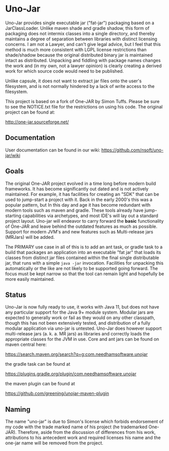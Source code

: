 # Uno-Jar

Uno-Jar provides single executable jar ("fat-jar") packaging based on a JarClassLoader. Unlike maven shade and 
gradle shadow, this form of packaging does not intermix classes into a single directory, and thereby maintains 
a degree of separation between libraries with distinct licensing concerns. I am not a Lawyer, and can't give 
legal advice, but I feel that this method is much more consistent with LGPL license restrictions than shade/shadow 
because the original distributed binary jar is maintained intact as distributed. Unpacking and fiddling with 
package names  changes the work and (in my own, not a lawyer opinion) is clearly creating a derived work 
for which source code would need to be published. 

Unlike capsule, it does not want to extract jar files onto the user's filesystem, and is not normally hindered by
a lack of write access to the filesystem.

This project is based on a fork of One-JAR by Simon Tuffs. Please be sure to see the NOTICE.txt file
for the restrictions on using his code. The original project can be found at:

http://one-jar.sourceforge.net/

## Documentation

User documentation can be found in our wiki: https://github.com/nsoft/uno-jar/wiki

## Goals

The original One-JAR project evolved in a time long before modern build frameworks. It has become 
significantly out dated and is not actively maintained. For example, it has facilities for
creating an "SDK" that can be used to jump-start a project with it. Back in the early 2000's this
was a popular pattern, but In this day and age it has become redundant with modern
tools such as maven and gradle. These tools already have jump-starting capabilities via archetypes, and most IDE's 
will lay out a standard project layout. Uno-jar will endeavor to carry forward the **basic** functionality
of One-JAR and leave behind the outdated features as much as possible. Support for modern JVM's and new features such as 
Multi-release jars (MRJars) will be added. 

The PRIMARY use case in all of this is to add an ant task, or gradle task to a build that packages an application
into an executable "fat jar" that loads its classes from distinct jar files contained within the final
single distributable jar, that runs with a simple `java -jar` invocation. Facilities for unpacking this automatically 
or the like are not likely to be supported going forward. The focus must be kept narrow so that the tool can remain 
light and hopefully be more easily maintained. 


## Status

Uno-Jar is now fully ready to use, it works with Java 11, but does not have any particular support for the Java 9+ 
module system. Modular jars are expected to generally work or fail as they would on any other classpath, though
this has not been extensively tested, and distribution of a fully modular application via uno-jar is untested.
Uno-Jar does however support multi-release jars (a. k. a. MR jars) as libraries and correctly loads the appropriate
classes for the JVM in use. Core and ant jars can be found on maven central here: 

https://search.maven.org/search?q=g:com.needhamsoftware.unojar

the gradle task can be found at 

https://plugins.gradle.org/plugin/com.needhamsoftware.unojar

the maven plugin can be found at

https://github.com/greening/unojar-maven-plugin


## Naming
The name "uno-jar" is due to Simon's license which forbids endorsement of my code 
with the trade marked name of his project (he trademarked One-JAR). Therefore, aside
from the discussion of differences from his work, attributions to his antecedent work 
and required licenses his name and the one-jar name will be removed from the project.
